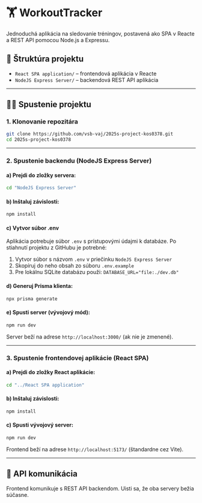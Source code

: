 # 🏋️ WorkoutTracker

Jednoduchá aplikácia na sledovanie tréningov, postavená ako SPA v Reacte a REST API pomocou Node.js a Expressu.

## 📁 Štruktúra projektu

- `React SPA application/` – frontendová aplikácia v Reacte
- `NodeJS Express Server/` – backendová REST API aplikácia

---

## 🧑‍💻 Spustenie projektu

### 1. Klonovanie repozitára

```bash
git clone https://github.com/vsb-vaj/2025s-project-kos0378.git
cd 2025s-project-kos0378

```

---

### 2. Spustenie backendu (NodeJS Express Server)

#### a) Prejdi do zložky servera:

```bash
cd "NodeJS Express Server"
```

#### b) Inštaluj závislosti:

```bash
npm install
```

#### c) Vytvor súbor .env

Aplikácia potrebuje súbor `.env` s prístupovými údajmi k databáze. Po stiahnutí projektu z GitHubu je potrebné:

1. Vytvor súbor s názvom `.env` v priečinku `NodeJS Express Server`
2. Skopíruj do neho obsah zo súboru `.env.example` 
3. Pre lokálnu SQLite databázu použi: `DATABASE_URL="file:./dev.db"`


#### d) Generuj Prisma klienta:

```bash
npx prisma generate
```

#### e) Spusti server (vývojový mód):

```bash
npm run dev
```

Server beží na adrese `http://localhost:3000/` (ak nie je zmenené).

---

### 3. Spustenie frontendovej aplikácie (React SPA)

#### a) Prejdi do zložky React aplikácie:

```bash
cd "../React SPA application"
```

#### b) Inštaluj závislosti:

```bash
npm install
```

#### c) Spusti vývojový server:

```bash
npm run dev
```

Frontend beží na adrese `http://localhost:5173/` (štandardne cez Vite).

---

## 🔗 API komunikácia

Frontend komunikuje s REST API backendom. Uisti sa, že oba servery bežia súčasne.

